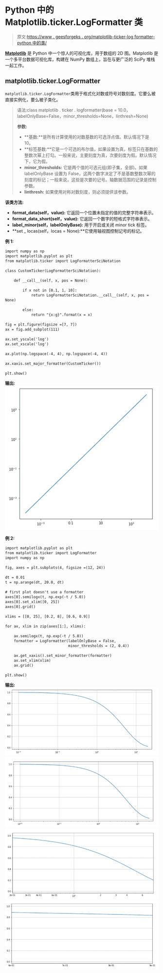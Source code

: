 # Python 中的 Matplotlib.ticker.LogFormatter 类

> 原文:[https://www . geesforgeks . org/matplotlib-ticker-log formatter-python 中的类/](https://www.geeksforgeeks.org/matplotlib-ticker-logformatter-class-in-python/)

**[Matplotlib](https://www.geeksforgeeks.org/python-matplotlib-an-overview/)** 是 Python 中一个惊人的可视化库，用于数组的 2D 图。Matplotlib 是一个多平台数据可视化库，构建在 NumPy 数组上，旨在与更广泛的 SciPy 堆栈一起工作。

## matplotlib.ticker.LogFormatter

`matplotlib.ticker.LogFormatter`类用于格式化对数或符号对数刻度。它要么被直接实例化，要么被子类化。

> 语法:class matplotlib . ticker . logformatter(base = 10.0，labelOnlyBase=False，minor_thresholds=None，linthresh=None)
> 
> **参数:**
> 
> *   **基数:**是所有计算使用的对数基数的可选浮点值。默认情况下是 10。
> *   **标签基数:**它是一个可选的布尔值，如果设置为真，标签只在基数的整数次幂上打勾。一般来说，主要刻度为真，次要刻度为假。默认情况下，它为假。
> *   **minor_thresholds:** 它是两个值的可选元组(即子集，全部)。如果 labelOnlyBase 设置为 False，这两个数字决定了不是基数整数次幂的刻度的标记；一般来说，这些是次要的记号。轴数据范围的记录是控制参数。
> *   **linthresh:** 如果使用对称对数刻度，则必须提供该参数。

**该类方法:**

*   **format_data(self，value):** 它返回一个位置未指定的值的完整字符串表示。
*   **format_data_short(self，value):** 它返回一个数字的短格式字符串表示。
*   **label_minor(self，labelOnlyBase):** 用于开启或关闭 minor tick 标签。
*   **set _ locas(self，locas = None):**它使用轴视图控制记号的标记。

**例 1:**

```
import numpy as np
import matplotlib.pyplot as plt
from matplotlib.ticker import LogFormatterSciNotation

class CustomTicker(LogFormatterSciNotation):

    def __call__(self, x, pos = None):

        if x not in [0.1, 1, 10]:
            return LogFormatterSciNotation.__call__(self, x, pos = None)

        else:
            return "{x:g}".format(x = x)

fig = plt.figure(figsize =[7, 7])
ax = fig.add_subplot(111)

ax.set_yscale('log')
ax.set_xscale('log')

ax.plot(np.logspace(-4, 4), np.logspace(-4, 4))

ax.xaxis.set_major_formatter(CustomTicker())

plt.show()
```

**输出:**
![](img/7d45f8e0868087165eadcc0d999d1783.png)

**例 2:**

```
import matplotlib.pyplot as plt
from matplotlib.ticker import LogFormatter
import numpy as np

fig, axes = plt.subplots(4, figsize =(12, 24))

dt = 0.01
t = np.arange(dt, 20.0, dt)

# first plot doesn't use a formatter
axes[0].semilogx(t, np.exp(-t / 5.0))
axes[0].set_xlim([0, 25])
axes[0].grid()

xlims = [[0, 25], [0.2, 8], [0.6, 0.9]]

for ax, xlim in zip(axes[1:], xlims):

    ax.semilogx(t, np.exp(-t / 5.0))
    formatter = LogFormatter(labelOnlyBase = False, 
                             minor_thresholds = (2, 0.4))

    ax.get_xaxis().set_minor_formatter(formatter)
    ax.set_xlim(xlim)
    ax.grid()

plt.show()
```

**输出:**
![](img/9cf225bef346d4d81caf8e4cf40ad30d.png)
![](img/6108c52061e459ea95dbd2d7d570d5e0.png)
![](img/8bb5b4727981cfd13175acb1fa308320.png)
![](img/289832214c712d01d6e6d7f78f6c0290.png)